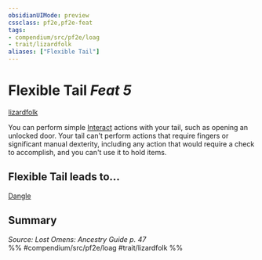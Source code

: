 ```yaml
---
obsidianUIMode: preview
cssclass: pf2e,pf2e-feat
tags:
- compendium/src/pf2e/loag
- trait/lizardfolk
aliases: ["Flexible Tail"]
---
```

# Flexible Tail  *Feat 5*  
[lizardfolk](/rules/traits/lizardfolk-b1.md)  


You can perform simple [Interact](/rules/actions/interact.md) actions with your tail, such as opening an unlocked door. Your tail can't perform actions that require fingers or significant manual dexterity, including any action that would require a check to accomplish, and you can't use it to hold items.

## Flexible Tail leads to...

[Dangle](/compendium/feats/dangle-loag.md)

## Summary

*Source: Lost Omens: Ancestry Guide p. 47*  
%% #compendium/src/pf2e/loag #trait/lizardfolk %%